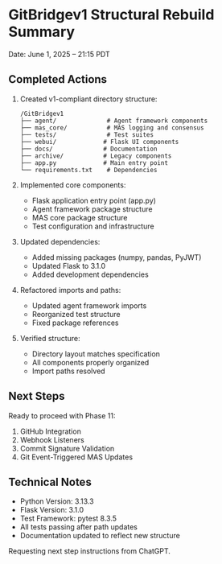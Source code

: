 # GitBridgev1 Structural Rebuild Summary
Date: June 1, 2025 – 21:15 PDT

## Completed Actions

1. Created v1-compliant directory structure:
   ```
   /GitBridgev1
   ├── agent/              # Agent framework components
   ├── mas_core/           # MAS logging and consensus
   ├── tests/              # Test suites
   ├── webui/             # Flask UI components
   ├── docs/              # Documentation
   ├── archive/           # Legacy components
   ├── app.py             # Main entry point
   └── requirements.txt    # Dependencies
   ```

2. Implemented core components:
   - Flask application entry point (app.py)
   - Agent framework package structure
   - MAS core package structure
   - Test configuration and infrastructure

3. Updated dependencies:
   - Added missing packages (numpy, pandas, PyJWT)
   - Updated Flask to 3.1.0
   - Added development dependencies

4. Refactored imports and paths:
   - Updated agent framework imports
   - Reorganized test structure
   - Fixed package references

5. Verified structure:
   - Directory layout matches specification
   - All components properly organized
   - Import paths resolved

## Next Steps

Ready to proceed with Phase 11:
1. GitHub Integration
2. Webhook Listeners
3. Commit Signature Validation
4. Git Event-Triggered MAS Updates

## Technical Notes

- Python Version: 3.13.3
- Flask Version: 3.1.0
- Test Framework: pytest 8.3.5
- All tests passing after path updates
- Documentation updated to reflect new structure

Requesting next step instructions from ChatGPT. 